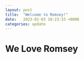 ```yaml
---
layout: post
title:  "Welcome to Romsey!"
date:   2023-02-03 10:23:33 +0000
categories: update
---
```

# We Love Romsey
